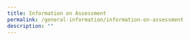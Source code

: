 ```yaml
---
title: Information on Assessment
permalink: /general-information/information-on-assessment
description: ""
---
```

